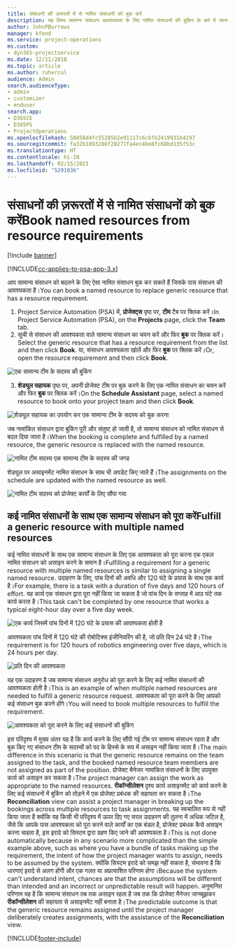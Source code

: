 ```yaml
---
title: संसाधनों की ज़रूरतों में से नामित संसाधनों को बुक करें
description: यह विषय सामान्य संसाधन आवश्यकता के लिए नामित संसाधनों की बुकिंग के बारे में जानकारी प्रदान करता है।
author: JohnPBurrows
manager: kfend
ms.service: project-operations
ms.custom:
- dyn365-projectservice
ms.date: 12/11/2018
ms.topic: article
ms.author: ruhercul
audience: Admin
search.audienceType:
- admin
- customizer
- enduser
search.app:
- D365CE
- D365PS
- ProjectOperations
ms.openlocfilehash: 50858d4fc55285b2e91117c6cbfb2419931b4197
ms.sourcegitcommit: fa32b1893286f20271fa4ec4be8fc68bd135f53c
ms.translationtype: HT
ms.contentlocale: hi-IN
ms.lasthandoff: 02/15/2021
ms.locfileid: "5291036"
---
```

# <a name="book-named-resources-from-resource-requirements"></a><span data-ttu-id="18bd0-103">संसाधनों की ज़रूरतों में से नामित संसाधनों को बुक करें</span><span class="sxs-lookup"><span data-stu-id="18bd0-103">Book named resources from resource requirements</span></span>

[!include [banner](../includes/psa-now-project-operations.md)]

[!INCLUDE[cc-applies-to-psa-app-3.x](../includes/cc-applies-to-psa-app-3x.md)]

<span data-ttu-id="18bd0-104">आप सामान्य संसाधन को बदलने के लिए ऐसा नामित संसाधन बुक कर सकते हैं जिसके पास संसाधन की आवश्यकता है।</span><span class="sxs-lookup"><span data-stu-id="18bd0-104">You can book a named resource to replace generic resource that has a resource requirement.</span></span>

1. <span data-ttu-id="18bd0-105">Project Service Automation (PSA) में, **प्रोजेक्ट्स** पृष्ठ पर, **टीम** टैब पर क्लिक करें।</span><span class="sxs-lookup"><span data-stu-id="18bd0-105">In Project Service Automation (PSA), on the **Projects** page, click the **Team** tab.</span></span>
2. <span data-ttu-id="18bd0-106">सूची से संसाधन की आवश्यकता वाले सामान्य संसाधन का चयन करें और फिर **बुक** पर क्लिक करें।</span><span class="sxs-lookup"><span data-stu-id="18bd0-106">Select the generic resource that has a resource requirement from the list and then click **Book**.</span></span> <span data-ttu-id="18bd0-107">या, संसाधन आवश्यकता खोलें और फिर **बुक** पर क्लिक करें।</span><span class="sxs-lookup"><span data-stu-id="18bd0-107">Or, open the resource requirement and then click **Book**.</span></span>


![एक सामान्य टीम के सदस्य की बुकिंग](media/RM-how-to-14.png)


3. <span data-ttu-id="18bd0-109">**शेड्यूल सहायक** पृष्ठ पर, अपनी प्रोजेक्ट टीम पर बुक करने के लिए एक नामित संसाधन का चयन करें और फिर **बुक** पर क्लिक करें।</span><span class="sxs-lookup"><span data-stu-id="18bd0-109">On the **Schedule Assistant** page, select a named resource to book onto your project team and then click **Book**.</span></span>

![शेड्यूल सहायक का उपयोग कर एक सामान्य टीम के सदस्य को बुक करना](media/RM-how-to-15.png)

<span data-ttu-id="18bd0-111">जब नामांकित संसाधन द्वारा बुकिंग पूरी और संतुष्ट हो जाती है, तो सामान्य संसाधन को नामित संसाधन से बदल दिया जाता है।</span><span class="sxs-lookup"><span data-stu-id="18bd0-111">When the booking is complete and fulfilled by a named resource, the generic resource is replaced with the named resource.</span></span>

![नामित टीम सदस्य एक सामान्य टीम के सदस्य की जगह](media/RM-how-to-16.png)

<span data-ttu-id="18bd0-113">शेड्यूल पर असाइनमेंट नामित संसाधन के साथ भी अपडेट किए जाते हैं।</span><span class="sxs-lookup"><span data-stu-id="18bd0-113">The assignments on the schedule are updated with the named resource as well.</span></span>

![नामित टीम सदस्य को प्रोजेक्ट कार्यों के लिए सौंपा गया](media/RM-how-to-17.png)

## <a name="fulfill-a-generic-resource-with-multiple-named-resources"></a><span data-ttu-id="18bd0-115">कई नामित संसाधनों के साथ एक सामान्य संसाधन को पूरा करें</span><span class="sxs-lookup"><span data-stu-id="18bd0-115">Fulfill a generic resource with multiple named resources</span></span>
<span data-ttu-id="18bd0-116">कई नामित संसाधनों के साथ एक सामान्य संसाधन के लिए एक आवश्यकता को पूरा करना एक एकल नामित संसाधन को असाइन करने के समान है।</span><span class="sxs-lookup"><span data-stu-id="18bd0-116">Fulfilling a requirement for a generic resource with multiple named resources is similar to assigning a single named resource.</span></span> <span data-ttu-id="18bd0-117">उदाहरण के लिए, पांच दिनों की अवधि और 120 घंटे के प्रयास के साथ एक कार्य है।</span><span class="sxs-lookup"><span data-stu-id="18bd0-117">For example, there is a task with a duration of five days and 120 hours of effort.</span></span> <span data-ttu-id="18bd0-118">यह कार्य एक संसाधन द्वारा पूरा नहीं किया जा सकता है जो पांच दिन के सप्ताह में आठ घंटे तक कार्य करता है।</span><span class="sxs-lookup"><span data-stu-id="18bd0-118">This task can't be completed by one resource that works a typical eight-hour day over a five day week.</span></span> 

![एक कार्य जिसमें पांच दिनों में 120 घंटे के प्रयास की आवश्यकता होती है](media/RM-how-to-21.png)

<span data-ttu-id="18bd0-120">आवश्यकता पांच दिनों में 120 घंटे की रोबोटिक्स इंजीनियरिंग की है, जो प्रति दिन 24 घंटे है।</span><span class="sxs-lookup"><span data-stu-id="18bd0-120">The requirement is for 120 hours of robotics engineering over five days, which is 24 hours per day.</span></span>

![प्रति दिन की आवश्यकता](media/RM-how-to-22.png)

<span data-ttu-id="18bd0-122">यह एक उदाहरण है जब सामान्य संसाधन अनुरोध को पूरा करने के लिए कई नामित संसाधनों की आवश्यकता होती है।</span><span class="sxs-lookup"><span data-stu-id="18bd0-122">This is an example of when multiple named resources are needed to fulfill a generic resource request.</span></span> <span data-ttu-id="18bd0-123">आवश्यकता को पूरा करने के लिए आपको कई संसाधन बुक करने होंगे।</span><span class="sxs-lookup"><span data-stu-id="18bd0-123">You will need to book multiple resources to fulfill the requirement.</span></span>

![आवश्यकता को पूरा करने के लिए कई संसाधनों की बुकिंग](media/RM-how-to-23.png)

<span data-ttu-id="18bd0-125">इस परिदृश्य में मुख्य अंतर यह है कि कार्य करने के लिए सौंपी गई टीम पर सामान्य संसाधन रहता है और बुक किए गए संसाधन टीम के सदस्यों को पद के हिस्से के रूप में असाइन नहीं किया जाता है।</span><span class="sxs-lookup"><span data-stu-id="18bd0-125">The main difference in this scenario is that the generic resource remains on the team assigned to the task, and the booked named resource team members are not assigned as part of the position.</span></span> <span data-ttu-id="18bd0-126">प्रोजेक्ट मैनेजर नामांकित संसाधनों के लिए उपयुक्त कार्य को असाइन कर सकता है।</span><span class="sxs-lookup"><span data-stu-id="18bd0-126">The project manager can assign the work as appropriate to the named resources.</span></span> <span data-ttu-id="18bd0-127">**रीकॉन्सीलेशन** दृश्य कार्य असाइनमेंट को कार्य करने के लिए कई संसाधनों में बुकिंग को तोड़ने में एक प्रोजेक्ट प्रबंधक की सहायता कर सकता है।</span><span class="sxs-lookup"><span data-stu-id="18bd0-127">The **Reconciliation** view can assist a project manager in breaking up the bookings across multiple resources to task assignments.</span></span> <span data-ttu-id="18bd0-128">यह स्वचालित रूप से नहीं किया जाता है क्योंकि यह किसी भी परिदृश्य में ऊपर दिए गए सरल उदाहरण की तुलना में अधिक जटिल है, जैसे कि आपके पास आवश्यकता को पूरा करने वाले कार्यों का एक बंडल है, प्रोजेक्ट प्रबंधक कैसे असाइन करना चाहता है, इस इरादे को सिस्टम द्वारा ग्रहण किए जाने की आवश्यकता है।</span><span class="sxs-lookup"><span data-stu-id="18bd0-128">This is not done automatically because in any scenario more complicated than the simple example above, such as where you have a bundle of tasks making up the requirement, the intent of how the project manager wants to assign, needs to be assumed by the system.</span></span> <span data-ttu-id="18bd0-129">क्योंकि सिस्टम इरादे को समझ नहीं सकता है, संभावना है कि धारणाएं इरादे से अलग होंगी और एक गलत या अप्रत्याशित परिणाम होगा।</span><span class="sxs-lookup"><span data-stu-id="18bd0-129">Because the system can't understand intent, chances are that the assumptions will be different than intended and an incorrect or unpredictable result will happen.</span></span> <span data-ttu-id="18bd0-130">अनुमानित परिणाम यह है कि सामान्य संसाधन तब तक असाइन रहता है जब तक कि प्रोजेक्ट मैनेजर जानबूझकर **रीकॉन्सीलेशन** की सहायता से असाइनमेंट नहीं बनाता है।</span><span class="sxs-lookup"><span data-stu-id="18bd0-130">The predictable outcome is that the generic resource remains assigned until the project manager deliberately creates assignments, with the assistance of the **Reconciliation** view.</span></span>




[!INCLUDE[footer-include](../includes/footer-banner.md)]
